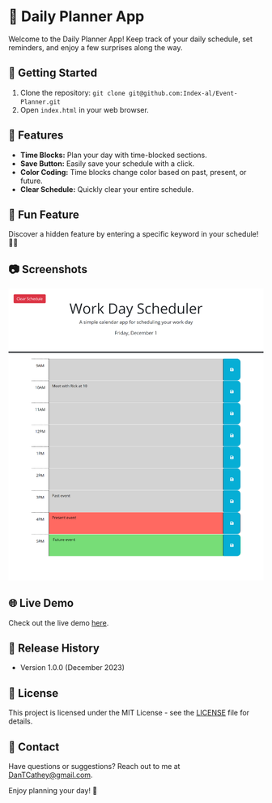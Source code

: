 # 📅 Daily Planner App

Welcome to the Daily Planner App! Keep track of your daily schedule, set reminders, and enjoy a few surprises along the way.

## 🚀 Getting Started

1. Clone the repository: `git clone git@github.com:Index-al/Event-Planner.git`
2. Open `index.html` in your web browser.

## 📝 Features

- **Time Blocks:** Plan your day with time-blocked sections.
- **Save Button:** Easily save your schedule with a click.
- **Color Coding:** Time blocks change color based on past, present, or future.
- **Clear Schedule:** Quickly clear your entire schedule.

## 🎉 Fun Feature

Discover a hidden feature by entering a specific keyword in your schedule! 🕵️‍♂️

## 📷 Screenshots

![App Screenshot](./Assets/preview.png)

## 🌐 Live Demo

Check out the live demo [here](https://index-al.github.io/Event-Planner/).

## 📅 Release History

- Version 1.0.0 (December 2023)

## 📄 License

This project is licensed under the MIT License - see the [LICENSE](LICENSE) file for details.

## 📧 Contact

Have questions or suggestions? Reach out to me at [DanTCathey@gmail.com](mailto:DanTCathey@gmail.com).

Enjoy planning your day! 🌟

